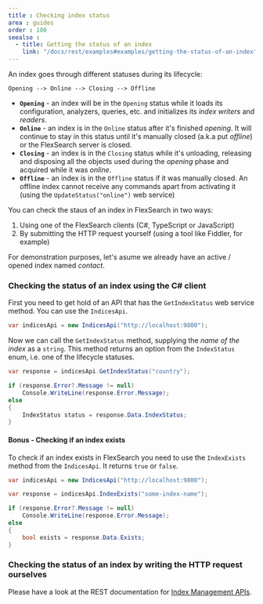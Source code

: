 ```yaml
---
title : Checking index status
area : guides
order : 100
seealso :
  - title: Getting the status of an index
    link: "/docs/rest/examples#examples/getting-the-status-of-an-index"
---
```

An index goes through different statuses during its lifecycle:

```
Opening --> Online --> Closing --> Offline
```

* **`Opening`** - an index will be in the `Opening` status while it loads its configuration, analyzers, queries, etc. and initializes its *index writers* and *readers*.
* **`Online`** - an index is in the `Online` status after it's finished *opening*. It will continue to stay in this status until it's manually closed (a.k.a put *offline*) or the FlexSearch server is closed.
* **`Closing`** - an index is in the `Closing` status while it's unloading, releasing and disposing all the objects used during the *opening* phase and acquired while it was *online*.
* **`Offline`** - an index is in the `Offline` status if it was manually closed. An offline index cannot receive any commands apart from activating it (using the `UpdateStatus("online")` web service)

You can check the staus of an index in FlexSearch in two ways:

1. Using one of the FlexSearch clients (C#, TypeScript or JavaScript)
2. By submitting the HTTP request yourself (using a tool like Fiddler, for example)

For demonstration purposes, let's asume we already have an active / opened index named *contact*.

### Checking the status of an index using the C# client

First you need to get hold of an API that has the `GetIndexStatus` web service method. You can use the `IndicesApi`.

```csharp
var indicesApi = new IndicesApi("http://localhost:9800");
```

Now we can call the `GetIndexStatus` method, supplying the *name of the index* as a `string`. This method returns an option from the `IndexStatus` enum, i.e. one of the lifecycle statuses.

```csharp
var response = indicesApi.GetIndexStatus("country");

if (response.Error?.Message != null)
    Console.WriteLine(response.Error.Message);
else
{
    IndexStatus status = response.Data.IndexStatus;
}
```

#### Bonus - Checking if an index exists

To check if an index exists in FlexSearch you need to use the `IndexExists` method from the `IndicesApi`. It returns `true` or `false`.

```csharp
var indicesApi = new IndicesApi("http://localhost:9800");

var response = indicesApi.IndexExists("some-index-name");

if (response.Error?.Message != null)
    Console.WriteLine(response.Error.Message);
else
{
    bool exists = response.Data.Exists;
}
```

### Checking the status of an index by writing the HTTP request ourselves

Please have a look at the REST documentation for [Index Management APIs].

[Index Management APIs]: /docs/rest/examples#examples/getting-the-status-of-an-index
